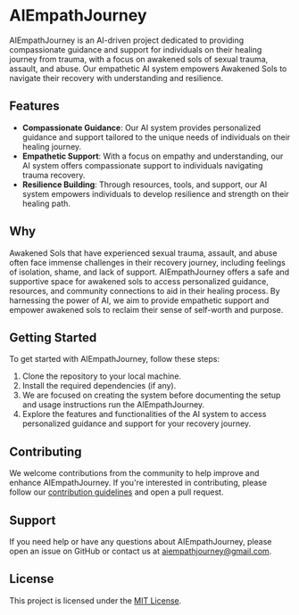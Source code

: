 # AIEmpathJourney

AIEmpathJourney is an AI-driven project dedicated to providing compassionate guidance and support for individuals on their healing journey from trauma, with a focus on awakened sols of sexual trauma, assault, and abuse. Our empathetic AI system empowers Awakened Sols to navigate their recovery with understanding and resilience.

## Features

- **Compassionate Guidance**: Our AI system provides personalized guidance and support tailored to the unique needs of individuals on their healing journey.
- **Empathetic Support**: With a focus on empathy and understanding, our AI system offers compassionate support to individuals navigating trauma recovery.
- **Resilience Building**: Through resources, tools, and support, our AI system empowers individuals to develop resilience and strength on their healing path.

## Why

Awakened Sols that have experienced sexual trauma, assault, and abuse often face immense challenges in their recovery journey, including feelings of isolation, shame, and lack of support. AIEmpathJourney offers a safe and supportive space for awakened sols to access personalized guidance, resources, and community connections to aid in their healing process. By harnessing the power of AI, we aim to provide empathetic support and empower awakened sols to reclaim their sense of self-worth and purpose.

## Getting Started

To get started with AIEmpathJourney, follow these steps:

1. Clone the repository to your local machine.
2. Install the required dependencies (if any).
3. We are focused on creating the system before documenting the setup and usage instructions run the AIEmpathJourney.
4. Explore the features and functionalities of the AI system to access personalized guidance and support for your recovery journey.

## Contributing

We welcome contributions from the community to help improve and enhance AIEmpathJourney. If you're interested in contributing, please follow our [contribution guidelines](https://github.com/AIEmpathJourney/AIEmpathJourney/blob/main/CONTRIBUTION%20GUIDELINES.md) and open a pull request.

## Support

If you need help or have any questions about AIEmpathJourney, please open an issue on GitHub or contact us at [aiempathjourney@gmail.com](mailto:aiempathjourney@gmail.com).

## License

This project is licensed under the [MIT License](https://github.com/AIEmpathJourney/AIEmpathJourney/blob/main/LICENSE).
